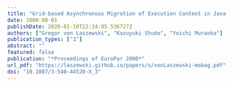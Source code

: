 ```yaml
---
title: "Grid-based Asynchronous Migration of Execution Context in Java Virtual Machines"
date: 2000-08-01
publishDate: 2020-01-10T22:34:05.536727Z
authors: ["Gregor von Laszewski", "Kazuyuki Shudo", "Yoichi Muraoka"]
publication_types: ["1"]
abstract: ""
featured: false
publication: "*Proceedings of EuroPar 2000*"
url_pdf: "https://laszewski.github.io/papers/s/vonLaszewski-mobag.pdf"
doi: "10.1007/3-540-44520-X_3"
---
```


